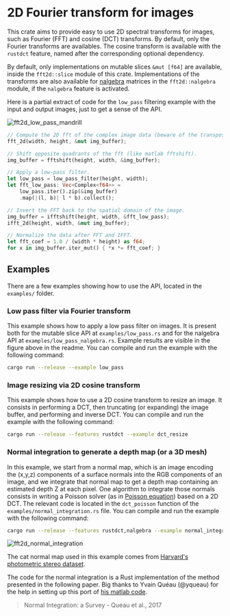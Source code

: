 # 2D Fourier transform for images

This crate aims to provide easy to use 2D spectral transforms for images, such as Fourier (FFT) and cosine (DCT) transforms.
By default, only the Fourier transforms are availables.
The cosine transform is available with the `rustdct` feature, named after the corresponding optional dependency.

By default, only implementations on mutable slices `&mut [f64]` are available, inside the `fft2d::slice` module of this crate.
Implementations of the transforms are also available for [nalgebra](https://nalgebra.org) matrices in the `fft2d::nalgebra` module, if the `nalgebra` feature is activated.

Here is a partial extract of code for the `low_pass` filtering example with the input and output images, just to get a sense of the API.

![fft2d_low_pass_mandrill](https://user-images.githubusercontent.com/2905865/146199839-2cfe9f1b-ed4c-4f76-b880-fddd5b11d074.jpg)

```rust
// Compute the 2D fft of the complex image data (beware of the transposition).
fft_2d(width, height, &mut img_buffer);

// Shift opposite quadrants of the fft (like matlab fftshift).
img_buffer = fftshift(height, width, &img_buffer);

// Apply a low-pass filter.
let low_pass = low_pass_filter(height, width);
let fft_low_pass: Vec<Complex<f64>> =
    low_pass.iter().zip(&img_buffer)
    .map(|(l, b)| l * b).collect();

// Invert the FFT back to the spatial domain of the image.
img_buffer = ifftshift(height, width, &fft_low_pass);
ifft_2d(height, width, &mut img_buffer);

// Normalize the data after FFT and IFFT.
let fft_coef = 1.0 / (width * height) as f64;
for x in img_buffer.iter_mut() { *x *= fft_coef; }
```

## Examples

There are a few examples showing how to use the API, located in the `examples/` folder.

### Low pass filter via Fourier transform

This example shows how to apply a low pass filter on images.
It is present both for the mutable slice API at `examples/low_pass.rs` and for the nalgebra API at `examples/low_pass_nalgebra.rs`.
Example results are visible in the figure above in the readme.
You can compile and run the example with the following command:

```sh
cargo run --release --example low_pass
```

### Image resizing via 2D cosine transform

This example shows how to use a 2D cosine transform to resize an image.
It consists in performing a DCT, then truncating (or expanding) the image buffer, and performing and inverse DCT.
You can compile and run the example with the following command:

```sh
cargo run --release --features rustdct --example dct_resize
```

### Normal integration to generate a depth map (or a 3D mesh)

In this example, we start from a normal map, which is an image encoding the (x,y,z) components of a surface normals into the RGB components of an image, and we integrate that normal map to get a depth map containing an estimated depth Z at each pixel.
One algorithm to integrate those normals consists in writing a Poisson solver (as in [Poisson equation](https://en.wikipedia.org/wiki/Poisson%27s_equation)) based on a 2D DCT.
The relevant code is located in the `dct_poisson` function of the `examples/normal_integration.rs` file.
You can compile and run the example with the following command:

```sh
cargo run --release --features rustdct,nalgebra --example normal_integration
```

![fft2d_normal_integration](https://user-images.githubusercontent.com/2905865/145479695-1a915993-3435-4cbb-a97e-e5b0fcd3ce18.jpg)

The cat normal map used in this example comes from [Harvard's photometric stereo dataset](http://vision.seas.harvard.edu/qsfs/Data.html).

The code for the normal integration is a Rust implementation of the method presented in the following paper.
Big thanks to Yvain Quéau (@yqueau) for the help in setting up this port of [his matlab code](https://github.com/yqueau/normal_integration).

> Normal Integration: a Survey - Queau et al., 2017
